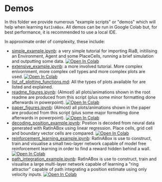 # Demos

In this folder we provide numerous "example scripts" or "demos" which will help when learning `RatInABox`. 
All demos can be run in Google Colab but, for best performance, it is recommended to use a local IDE. 

In approximate order of complexity, these include:
* [simple_example.ipynb](./simple_example.ipynb): a very simple tutorial for importing RiaB, initilising an Environment, Agent and some PlaceCells, running a brief simulation and outputting some data. [![Open In Colab](https://colab.research.google.com/assets/colab-badge.svg)](https://colab.research.google.com/github/TomGeorge1234/RatInABox/blob/dev/demos/simple_example.ipynb)
* [extensive_example.ipynb](./extensive_example.ipynb): a more involved tutorial. More complex enivornment, more complex cell types and more complex plots are used. [![Open In Colab](https://colab.research.google.com/assets/colab-badge.svg)](https://colab.research.google.com/github/TomGeorge1234/RatInABox/blob/dev/demos/extensive_example.ipynb)
* [list_of_plotting_functions.md](./list_of_plotting_fuctions.md): All the types of plots available for are listed and explained. 
* [readme_figures.ipynb](./readme_figures.ipynb): (Almost) all plots/animations shown in the root readme are produced from this script (plus some minor formatting done afterwards in powerpoint). [![Open In Colab](https://colab.research.google.com/assets/colab-badge.svg)](https://colab.research.google.com/github/TomGeorge1234/RatInABox/blob/dev/demos/readme_figures.ipynb)
* [paper_figures.ipynb](./paper_figures.ipynb): (Almost) all plots/animations shown in the paper are produced from this script (plus some major formatting done afterwards in powerpoint). [![Open In Colab](https://colab.research.google.com/assets/colab-badge.svg)](https://colab.research.google.com/github/TomGeorge1234/RatInABox/blob/dev/demos/paper_figures.ipynb)
* [decoding_position_example.ipynb](./decoding_position_example.ipynb): Postion is decoded from neural data generated with RatInABox using linear regression. Place cells, grid cell and boundary vector cells are compared. [![Open In Colab](https://colab.research.google.com/assets/colab-badge.svg)](https://colab.research.google.com/github/TomGeorge1234/RatInABox/blob/dev/demos/decoding_position_example.ipynb)
* [reinforcement_learning_example.ipynb](./reinforcement_learning_example.ipynb): RatInABox is use to construct, train and visualise a small two-layer network capable of model free reinforcement learning in order to find a reward hidden behind a wall. [![Open In Colab](https://colab.research.google.com/assets/colab-badge.svg)](https://colab.research.google.com/github/TomGeorge1234/RatInABox/blob/dev/demos/reinforcement_learning_example.ipynb) 
* [path_integration_example.ipynb](./path_integration_example.ipynb): RatInABox is use to construct, train and visualise a large multi-layer network capable of learning a "ring attractor" capable of path integrating a position estimate using only velocity inputs. [![Open In Colab](https://colab.research.google.com/assets/colab-badge.svg)](https://colab.research.google.com/github/TomGeorge1234/RatInABox/blob/dev/demos/path_integration_example.ipynb)


